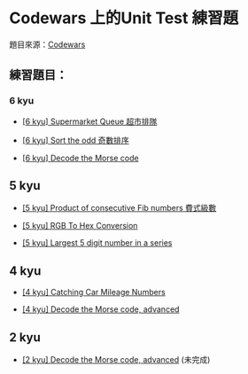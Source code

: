 ﻿# Codewars 上的Unit Test 練習題
題目來源：[Codewars](https://www.codewars.com)

## 練習題目：  

### 6 kyu
* [[6 kyu] Supermarket Queue 超市排隊](https://github.com/patrick85081/CodewarsUnitTest/tree/master/CodewarsUnitTest/SupermarketQueue)  
  
* [[6 kyu] Sort the odd 奇數排序](https://github.com/patrick85081/CodewarsUnitTest/tree/master/CodewarsUnitTest/SortTheOdd)

* [[6 kyu] Decode the Morse code](https://github.com/patrick85081/CodewarsUnitTest/tree/master/CodewarsUnitTest/DecodeTheMorseCode)

## 5 kyu
* [[5 kyu] Product of consecutive Fib numbers 費式級數](https://github.com/patrick85081/CodewarsUnitTest/tree/master/CodewarsUnitTest/ProductOfConsecutiveFibNumbers)

* [[5 kyu] RGB To Hex Conversion](https://github.com/patrick85081/CodewarsUnitTest/tree/master/CodewarsUnitTest/RGBToHexConversion)

* [[5 kyu] Largest 5 digit number in a series](https://github.com/patrick85081/CodewarsUnitTest/tree/master/CodewarsUnitTest/LargestFiveDigitNumberInASeries)

## 4 kyu
* [[4 kyu] Catching Car Mileage Numbers](https://github.com/patrick85081/CodewarsUnitTest/tree/master/CodewarsUnitTest/CatchingCarMileageNumbers)

* [[4 kyu] Decode the Morse code, advanced](https://github.com/patrick85081/CodewarsUnitTest/tree/master/CodewarsUnitTest/DecodeTheMorseCodeAdvanced)

## 2 kyu
* [[2 kyu] Decode the Morse code, advanced](https://github.com/patrick85081/CodewarsUnitTest/tree/master/CodewarsUnitTest/DecodeTheMorseCodeForReal) (未完成)